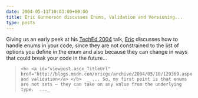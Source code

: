 ```yaml
---
date: 2004-05-11T10:03:00+00:00
title: Eric Gunnerson discusses Enums, Validation and Versioning...
type: posts
---
```

Giving us an early peek at his [TechEd 2004](https://go.microsoft.com/?LinkID=404299) talk, [Eric](https://blogs.msdn.com/ericgu) discusses how to handle enums in your code, since they are not constrained to the list of options you define in the enum and also because they can change in ways that could break your code in the future...

<blockquote dir="ltr" style="MARGIN-RIGHT: 0px">

    <b> <a id="viewpost.ascx_TitleUrl" href="http://blogs.msdn.com/ericgu/archive/2004/05/10/129369.aspx">Enums and validation</a> </b>  _ ... So, my first point is that enums are not sets – they can take on any value from the underlying type.  ..._

</blockquote>
